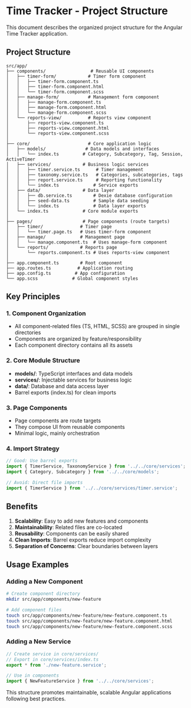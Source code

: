 # Time Tracker - Project Structure

This document describes the organized project structure for the Angular Time Tracker application.

## Project Structure

```
src/app/
├── components/                 # Reusable UI components
│   ├── timer-form/            # Timer form component
│   │   ├── timer-form.component.ts
│   │   ├── timer-form.component.html
│   │   └── timer-form.component.scss
│   ├── manage-form/           # Management form component
│   │   ├── manage-form.component.ts
│   │   ├── manage-form.component.html
│   │   └── manage-form.component.scss
│   └── reports-view/          # Reports view component
│       ├── reports-view.component.ts
│       ├── reports-view.component.html
│       └── reports-view.component.scss
│
├── core/                      # Core application logic
│   ├── models/               # Data models and interfaces
│   │   └── index.ts         # Category, Subcategory, Tag, Session, ActiveTimer
│   ├── services/            # Business logic services
│   │   ├── timer.service.ts      # Timer management
│   │   ├── taxonomy.service.ts   # Categories, subcategories, tags
│   │   ├── report.service.ts     # Reporting functionality
│   │   └── index.ts             # Service exports
│   ├── data/                # Data layer
│   │   ├── db.service.ts        # Dexie database configuration
│   │   ├── seed-data.ts         # Sample data seeding
│   │   └── index.ts             # Data layer exports
│   └── index.ts             # Core module exports
│
├── pages/                   # Page components (route targets)
│   ├── timer/              # Timer page
│   │   └── timer.page.ts   # Uses timer-form component
│   ├── manage/             # Management page
│   │   └── manage.component.ts  # Uses manage-form component
│   └── reports/            # Reports page
│       └── reports.component.ts # Uses reports-view component
│
├── app.component.ts        # Root component
├── app.routes.ts          # Application routing
├── app.config.ts         # App configuration
└── app.scss             # Global component styles
```

## Key Principles

### 1. Component Organization

- All component-related files (TS, HTML, SCSS) are grouped in single directories
- Components are organized by feature/responsibility
- Each component directory contains all its assets

### 2. Core Module Structure

- **models/**: TypeScript interfaces and data models
- **services/**: Injectable services for business logic
- **data/**: Database and data access layer
- Barrel exports (index.ts) for clean imports

### 3. Page Components

- Page components are route targets
- They compose UI from reusable components
- Minimal logic, mainly orchestration

### 4. Import Strategy

```typescript
// Good: Use barrel exports
import { TimerService, TaxonomyService } from '../../core/services';
import { Category, Subcategory } from '../../core/models';

// Avoid: Direct file imports
import { TimerService } from '../../core/services/timer.service';
```

## Benefits

1. **Scalability**: Easy to add new features and components
2. **Maintainability**: Related files are co-located
3. **Reusability**: Components can be easily shared
4. **Clean Imports**: Barrel exports reduce import complexity
5. **Separation of Concerns**: Clear boundaries between layers

## Usage Examples

### Adding a New Component

```bash
# Create component directory
mkdir src/app/components/new-feature

# Add component files
touch src/app/components/new-feature/new-feature.component.ts
touch src/app/components/new-feature/new-feature.component.html
touch src/app/components/new-feature/new-feature.component.scss
```

### Adding a New Service

```typescript
// Create service in core/services/
// Export in core/services/index.ts
export * from './new-feature.service';

// Use in components
import { NewFeatureService } from '../../core/services';
```

This structure promotes maintainable, scalable Angular applications following best practices.
